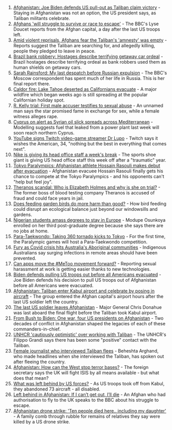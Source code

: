 1. [Afghanistan: Joe Biden defends US pull-out as Taliban claim victory](https://www.bbc.co.uk/news/world-asia-58403735?at_medium=RSS&at_campaign=KARANGA) - Staying in Afghanistan was not an option, the US president says, as Taliban militants celebrate.
2. [Afghans 'will struggle to survive or race to escape'](https://www.bbc.co.uk/news/world-asia-58393245?at_medium=RSS&at_campaign=KARANGA) - The BBC's Lyse Doucet reports from the Afghan capital, a day after the last US troops left.
3. [Amid violent reprisals, Afghans fear the Taliban's 'amnesty' was empty](https://www.bbc.co.uk/news/world-asia-58395954?at_medium=RSS&at_campaign=KARANGA) - Reports suggest the Taliban are searching for, and allegedly killing, people they pledged to leave in peace.
4. [Brazil bank robbery: Hostages describe terrifying getaway car ordeal](https://www.bbc.co.uk/news/world-latin-america-58394105?at_medium=RSS&at_campaign=KARANGA) - Brazil hostages describe terrifying ordeal as bank robbers used them as human shields on getaway cars.
5. [Sarah Rainsford: My last despatch before Russian expulsion](https://www.bbc.co.uk/news/world-europe-58395121?at_medium=RSS&at_campaign=KARANGA) - The BBC's Moscow correspondent has spent much of her life in Russia. This is her final report there.
6. [Caldor fire: Lake Tahoe deserted as Californians evacuate](https://www.bbc.co.uk/news/world-us-canada-58399739?at_medium=RSS&at_campaign=KARANGA) - A major wildfire which began weeks ago is still spreading at the popular Californian holiday spot.
7. [R. Kelly trial: First male accuser testifies to sexual abuse](https://www.bbc.co.uk/news/entertainment-arts-58393119?at_medium=RSS&at_campaign=KARANGA) - An unnamed man says the star promised fame in exchange for sex, while a female witness alleges rape.
8. [Cyprus on alert as Syrian oil slick spreads across Mediterranean](https://www.bbc.co.uk/news/world-middle-east-58394430?at_medium=RSS&at_campaign=KARANGA) - Modelling suggests fuel that leaked from a power plant last week will soon reach northern Cyprus.
9. [YouTube signs Twitch video-game streamer Dr Lupo](https://www.bbc.co.uk/news/technology-58396812?at_medium=RSS&at_campaign=KARANGA) - Twitch says it wishes the American, 34, "nothing but the best in everything that comes next".
10. [Nike is giving its head office staff a week's break](https://www.bbc.co.uk/news/business-58388796?at_medium=RSS&at_campaign=KARANGA) - The sports shoe giant is giving US head office staff this week off after a "traumatic" year.
11. [Tokyo Paralympics: Afghanistan athlete Hossain Rasouli makes debut after evacuation](https://www.bbc.co.uk/sport/disability-sport/58394964?at_medium=RSS&at_campaign=KARANGA) - Afghanistan evacuee Hossain Rasouli finally gets his chance to compete at the Tokyo Paralympics - and his opponents can't "help but feel joy".
12. [Theranos scandal: Who is Elizabeth Holmes and why is she on trial?](https://www.bbc.co.uk/news/business-58336998?at_medium=RSS&at_campaign=KARANGA) - The former boss of blood testing company Theranos is accused of fraud and could face years in jail.
13. [Does feeding garden birds do more harm than good?](https://www.bbc.co.uk/news/science-environment-58346043?at_medium=RSS&at_campaign=KARANGA) - How bird feeding could disrupt an ecological balance just beyond our windowsills and gardens.
14. [Nigerian students amass degrees to stay in Europe](https://www.bbc.co.uk/news/world-africa-58319976?at_medium=RSS&at_campaign=KARANGA) - Modupe Osunkoya enrolled on her third post-graduate degree because she says there are no jobs at home.
15. [Para-Taekwondo: Taking 360 tornado kicks to Tokyo](https://www.bbc.co.uk/news/disability-58360385?at_medium=RSS&at_campaign=KARANGA) - For the first time, the Paralympic games will host a Para-Taekwondo competition.
16. [Fury as Covid crisis hits Australia's Aboriginal communities](https://www.bbc.co.uk/news/world-australia-58380827?at_medium=RSS&at_campaign=KARANGA) - Indigenous Australians say surging infections in remote areas should have been prevented.
17. [Can apps move the #MeToo movement forward?](https://www.bbc.co.uk/news/business-58260533?at_medium=RSS&at_campaign=KARANGA) - Reporting sexual harassment at work is getting easier thanks to new technologies.
18. [Biden defends pulling US troops out before all Americans evacuated](https://www.bbc.co.uk/news/world-us-canada-58403601?at_medium=RSS&at_campaign=KARANGA) - Joe Biden defends his decision to pull US troops out of Afghanistan before all Americans were evacuated.
19. [Afghanistan: Taliban enter Kabul airport and celebrate by posing in aircraft](https://www.bbc.co.uk/news/world-asia-58393243?at_medium=RSS&at_campaign=KARANGA) - The group entered the Afghan capital's airport hours after the last US soldier left the country.
20. [The last US soldier leaves Afghanistan](https://www.bbc.co.uk/news/world-us-canada-58390310?at_medium=RSS&at_campaign=KARANGA) - Major General Chris Donahue was last aboard the final flight before the Taliban took Kabul airport.
21. [From Bush to Biden: One war, four US presidents on Afghanistan](https://www.bbc.co.uk/news/world-us-canada-58352128?at_medium=RSS&at_campaign=KARANGA) - Two decades of conflict in Afghanistan shaped the legacies of each of these commanders-in-chief.
22. [UNHCR 'cautiously optimistic' over working with Taliban](https://www.bbc.co.uk/news/world-asia-58400645?at_medium=RSS&at_campaign=KARANGA) - The UNHCR's Filippo Grandi says there has been some "positive" contact with the Taliban.
23. [Female journalist who interviewed Taliban flees](https://www.bbc.co.uk/news/world-58401364?at_medium=RSS&at_campaign=KARANGA) - Beheshta Arghand, who made headlines when she interviewed the Taliban, has spoken out after fleeing the country.
24. [Afghanistan: How can the West stop terror bases?](https://www.bbc.co.uk/news/uk-58395371?at_medium=RSS&at_campaign=KARANGA) - The foreign secretary says the UK will fight ISIS by all means available - but what does that mean?
25. [What was left behind by US forces?](https://www.bbc.co.uk/news/world-58393763?at_medium=RSS&at_campaign=KARANGA) - As US troops took off from Kabul, they abandoned 73 aircraft - all disabled.
26. [Left behind in Afghanistan: If I can’t get out, I’ll die](https://www.bbc.co.uk/news/world-asia-58375243?at_medium=RSS&at_campaign=KARANGA) - An Afghan who had authorisation to fly to the UK speaks to the BBC about his struggle to escape.
27. [Afghanistan drone strike: 'Ten people died here.. including my daughter'](https://www.bbc.co.uk/news/world-asia-58389241?at_medium=RSS&at_campaign=KARANGA) - A family comb through rubble for remains of relatives they say were killed by a US drone strike.
